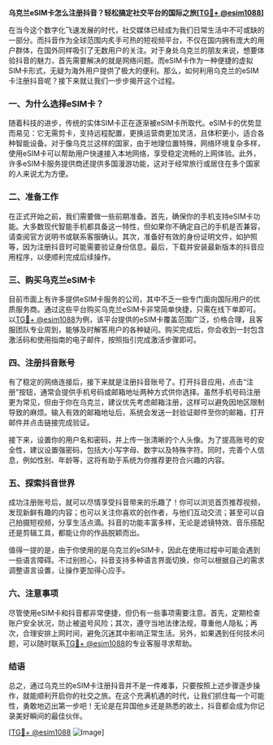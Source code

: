 **乌克兰eSIM卡怎么注册抖音？轻松搞定社交平台的国际之旅[[TG💪+ @esim1088](https://t.me/s/esim1088)]**

在当今这个数字化飞速发展的时代，社交媒体已经成为我们日常生活中不可或缺的一部分。而抖音作为全球范围内炙手可热的短视频平台，不仅在国内拥有庞大的用户群体，在国外同样吸引了无数用户的关注。对于身处乌克兰的朋友来说，想要体验抖音的魅力，首先需要解决的就是网络问题。而eSIM卡作为一种便捷的虚拟SIM卡形式，无疑为海外用户提供了极大的便利。那么，如何利用乌克兰的eSIM卡注册抖音呢？接下来就让我们一步步揭开这个过程。

### 一、为什么选择eSIM卡？

随着科技的进步，传统的实体SIM卡正在逐渐被eSIM卡所取代。eSIM卡的优势显而易见：它无需剪卡，支持远程配置，更换运营商更加灵活，且体积更小，适合各种智能设备。对于像乌克兰这样的国家，由于地理位置特殊，网络环境复杂多样，使用eSIM卡可以帮助用户快速接入本地网络，享受稳定流畅的上网体验。此外，许多eSIM卡服务提供商还提供多国漫游功能，这对于经常旅行或居住在多个国家的人来说尤为方便。

### 二、准备工作

在正式开始之前，我们需要做一些前期准备。首先，确保你的手机支持eSIM卡功能。大多数现代智能手机都具备这一特性，但如果你不确定自己的手机是否兼容，请查阅官方说明书或联系客服确认。其次，准备好有效的身份证明文件，如护照等，因为注册抖音时可能需要验证身份信息。最后，下载并安装最新版本的抖音应用程序，以便顺利完成后续操作。

### 三、购买乌克兰eSIM卡

目前市面上有许多提供eSIM卡服务的公司，其中不乏一些专门面向国际用户的优质服务商。通过这些平台购买乌克兰eSIM卡非常简单快捷，只需在线下单即可。以[TG💪+ @esim1088](https://t.me/s/esim1088)为例，该平台提供的eSIM卡覆盖范围广泛，价格合理，且客服团队专业周到，能够及时解答用户的各种疑问。购买完成后，你会收到一封包含激活码和使用指南的电子邮件，按照指引完成激活步骤即可。

### 四、注册抖音账号

有了稳定的网络连接后，接下来就是注册抖音账号了。打开抖音应用，点击“注册”按钮，通常会提供手机号码或邮箱地址两种方式供你选择。虽然手机号码注册更为常见，但由于你在乌克兰，建议优先考虑邮箱注册，这样可以避免因地区限制导致的麻烦。输入有效的邮箱地址后，系统会发送一封验证邮件至你的邮箱，打开邮件并点击链接完成验证。

接下来，设置你的用户名和密码，并上传一张清晰的个人头像。为了提高账号的安全性，建议设置强密码，包括大小写字母、数字以及特殊字符。同时，完善个人信息，例如性别、年龄等，这将有助于系统为你推荐更符合兴趣的内容。

### 五、探索抖音世界

成功注册账号后，就可以尽情享受抖音带来的乐趣了！你可以浏览首页推荐视频，发现新鲜有趣的内容；也可以关注你喜欢的创作者，与他们互动交流；甚至可以自己拍摄短视频，分享生活点滴。抖音的功能丰富多样，无论是滤镜特效、音乐搭配还是剪辑工具，都能让你的作品脱颖而出。

值得一提的是，由于你使用的是乌克兰的eSIM卡，因此在使用过程中可能会遇到一些语言障碍。不过别担心，抖音支持多种语言界面切换，你可以根据自己的需求调整语言设置，让操作更加得心应手。

### 六、注意事项

尽管使用eSIM卡和抖音都非常便捷，但仍有一些事项需要注意。首先，定期检查账户安全状况，防止被盗号风险；其次，遵守当地法律法规，尊重他人隐私；再次，合理安排上网时间，避免沉迷其中影响正常生活。另外，如果遇到任何技术问题，可以随时联系[TG💪+ @esim1088](https://t.me/s/esim1088)的专业客服寻求帮助。

### 结语

总之，通过乌克兰的eSIM卡注册抖音并不是一件难事，只要按照上述步骤逐步操作，就能顺利开启你的社交之旅。在这个充满机遇的时代，让我们抓住每一个可能性，勇敢地迈出第一步吧！无论是在异国他乡还是熟悉的故土，抖音都会成为你记录美好瞬间的最佳伙伴。

[[TG💪+ @esim1088](https://t.me/s/esim1088) ![Image](https://i.postimg.cc/4NQfJmqS/Snipaste-2025-05-13-00-14-12.png)]